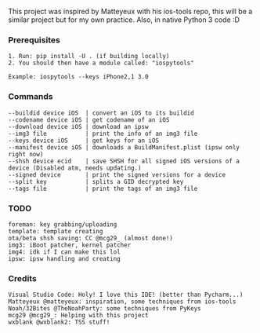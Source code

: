 This project was inspired by Matteyeux with his ios-tools repo, this will be a similar project but for my own practice. Also, in native Python 3 code :D

### Prerequisites

    1. Run: pip install -U . (if building locally)
    2. You should then have a module called: "iospytools"

    Example: iospytools --keys iPhone2,1 3.0

### Commands

    --buildid device iOS  | convert an iOS to its buildid
    --codename device iOS | get codename of an iOS
    --download device iOS | download an ipsw
    --img3 file           | print the info of an img3 file
    --keys device iOS     | get keys for an iOS
    --manifest device iOS | downloads a BuildManifest.plist (ipsw only right now)
    --shsh device ecid    | save SHSH for all signed iOS versions of a device (Disabled atm, needs updating.)
    --signed device       | print the signed versions for a device
    --split key           | splits a GID decrypted key
    --tags file           | print the tags of an img3 file

### TODO

    foreman: key grabbing/uploading
    template: template creating
    ota/beta shsh saving: CC @mcg29_ (almost done!)
    img3: iBoot patcher, kernel patcher
    img4: idk if I can make this lol
    ipsw: ipsw handling and creating

### Credits

    Visual Studio Code: Holy! I love this IDE! (better than Pycharm...)
    Matteyeux @matteyeux: inspiration, some techniques from ios-tools
    Noah/32Bites @TheNoahParty: some techniques from PyKeys
    mcg29 @mcg29_: Helping with this project
    wxblank @wxblank2: TSS stuff!
